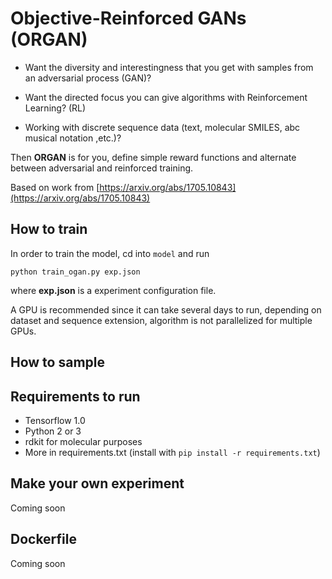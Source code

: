 # Objective-Reinforced GANs (ORGAN)

* Want the diversity and interestingness that you get with samples from an adversarial process (GAN)?

* Want the directed focus you can give algorithms with Reinforcement Learning? (RL)

* Working with discrete sequence data (text, molecular SMILES, abc musical notation ,etc.)?

Then **ORGAN** is for you, define simple reward functions and alternate between adversarial and reinforced training.

Based on work from [https://arxiv.org/abs/1705.10843](https://arxiv.org/abs/1705.10843)

## How to train

In order to train the model, cd into `model` and run

```python train_ogan.py exp.json```

where **exp.json** is a experiment configuration file.

A GPU is recommended since it can take several days to run, depending on dataset and sequence extension, algorithm is not parallelized for multiple GPUs.

## How to sample


## Requirements to run

* Tensorflow 1.0
* Python 2 or 3
* rdkit for molecular purposes
* More in requirements.txt (install with `pip install -r requirements.txt`)

## Make your own experiment

Coming soon

## Dockerfile

Coming soon
